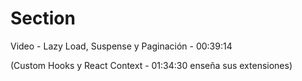 <!-- Basicamente este archivo es para saber por que video del curso y en que (minuto) estoy -->

# Section

Video - Lazy Load, Suspense y Paginación - 00:39:14

(Custom Hooks y React Context - 01:34:30 enseña sus extensiones)

